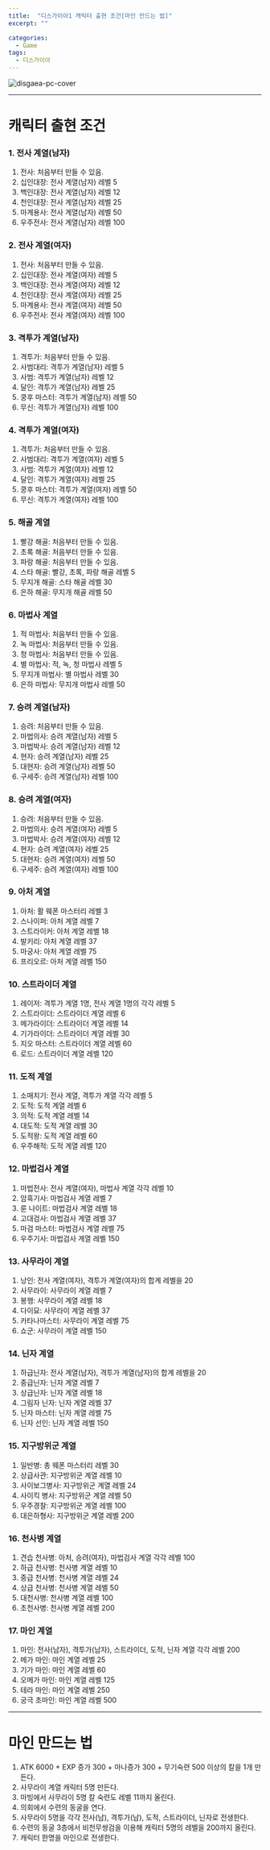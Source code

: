 ```yaml
---
title:  "디스가이아1 캐릭터 출현 조건[마인 만드는 법]"
excerpt: ""

categories:
  - Game
tags:
  - 디스가이아
---
```


![disgaea-pc-cover](/assets/images/disgaea-pc-2016-cover-rj30.jpg)

* * *
# 캐릭터 출현 조건

### 1. 전사 계열(남자)
 1) 전사: 처음부터 만들 수 있음.   
 2) 십인대장: 전사 계열(남자) 레벨 5   
 3) 백인대장: 전사 계열(남자) 레벨 12   
 4) 천인대장: 전사 계열(남자) 레벨 25   
 5) 마계용사: 전사 계열(남자) 레벨 50   
 6) 우주전사: 전사 계열(남자) 레벨 100   

### 2. 전사 계열(여자)
 1) 전사: 처음부터 만들 수 있음.   
 2) 십인대장: 전사 계열(여자) 레벨 5   
 3) 백인대장: 전사 계열(여자) 레벨 12   
 4) 천인대장: 전사 계열(여자) 레벨 25   
 5) 마계용사: 전사 계열(여자) 레벨 50   
 6) 우주전사: 전사 계열(여자) 레벨 100   

### 3. 격투가 계열(남자)
 1) 격투가: 처음부터 만들 수 있음.   
 2) 사범대리: 격투가 계열(남자) 레벨 5  
 3) 사범: 격투가 계열(남자) 레벨 12  
 4) 달인: 격투가 계열(남자) 레벨 25  
 5) 쿵후 마스터: 격투가 계열(남자) 레벨 50  
 6) 무신: 격투가 계열(남자) 레벨 100  

### 4. 격투가 계열(여자)
 1) 격투가: 처음부터 만들 수 있음.   
 2) 사범대리: 격투가 계열(여자) 레벨 5  
 3) 사범: 격투가 계열(여자) 레벨 12  
 4) 달인: 격투가 계열(여자) 레벨 25  
 5) 쿵후 마스터: 격투가 계열(여자) 레벨 50  
 6) 무신: 격투가 계열(여자) 레벨 100  

### 5. 해골 계열
 1) 빨강 해골: 처음부터 만들 수 있음.   
 2) 초록 해골: 처음부터 만들 수 있음.   
 3) 파랑 해골: 처음부터 만들 수 있음.   
 4) 스타 해골: 빨강, 초록, 파랑 해골 레벨 5  
 5) 무지개 해골: 스타 해골 레벨 30   
 6) 은하 해골: 무지개 해골 레벨 50   

### 6. 마법사 계열
 1) 적 마법사: 처음부터 만들 수 있음.   
 2) 녹 마법사: 처음부터 만들 수 있음.   
 3) 청 마법사: 처음부터 만들 수 있음.   
 4) 별 마법사: 적, 녹, 청 마법사 레벨 5   
 5) 무지개 마법사: 별 마법사 레벨 30   
 6) 은하 마법사: 무지개 마법사 레벨 50

### 7. 승려 계열(남자)
 1) 승려: 처음부터 만들 수 있음.   
 2) 마법의사: 승려 계열(남자) 레벨 5   
 3) 마법박사: 승려 계열(남자) 레벨 12    
 4) 현자: 승려 계열(남자) 레벨 25   
 5) 대현자: 승려 계열(남자) 레벨 50   
 6) 구세주: 승려 계열(남자) 레벨 100   

### 8. 승려 계열(여자)
 1) 승려: 처음부터 만들 수 있음.   
 2) 마법의사: 승려 계열(여자) 레벨 5   
 3) 마법박사: 승려 계열(여자) 레벨 12    
 4) 현자: 승려 계열(여자) 레벨 25   
 5) 대현자: 승려 계열(여자) 레벨 50   
 6) 구세주: 승려 계열(여자) 레벨 100  

### 9. 아처 계열
 1) 아처: 활 웨폰 마스터리 레벨 3   
 2) 스나이퍼: 아처 계열 레벨 7   
 3) 스트라이커: 아처 계열 레벨 18   
 4) 발키리: 아처 계열 레벨 37   
 5) 마궁사: 아처 계열 레벨 75   
 6) 프리오르: 아처 계열 레벨 150   

### 10. 스트라이더 계열
 1) 레이저: 격투가 계열 1명, 전사 계열 1명의 각각 레벨 5   
 2) 스트라이더: 스트라이더 계열 레벨 6   
 3) 메가라이더: 스트라이더 계열 레벨 14   
 4) 기가라이더: 스트라이더 계열 레벨 30   
 5) 지오 마스터: 스트라이더 계열 레벨 60   
 6) 로드: 스트라이더 계열 레벨 120   

### 11. 도적 계열
 1) 소매치기: 전사 계열, 격투가 계열 각각 레벨 5  
 2) 도적: 도적 계열 레벨 6   
 3) 의적: 도적 계열 레벨 14   
 4) 대도적: 도적 계열 레벨 30   
 5) 도적왕: 도적 계열 레벨 60   
 6) 우주해적: 도적 계열 레벨 120  

### 12. 마법검사 계열
 1) 마법전사: 전사 계열(여자), 마법사 계열 각각 레벨 10  
 2) 암흑기사: 마법검사 계열 레벨 7   
 3) 룬 나이트: 마법검사 계열 레벨 18   
 4) 고대검사: 마법검사 계열 레벨 37   
 5) 마검 마스터: 마법검사 계열 레벨 75   
 6) 우주기사: 마법검사 계열 레벨 150  

### 13. 사무라이 계열
 1) 낭인: 전사 계열(여자), 격투가 계열(여자)의 합계 레벨을 20  
 2) 사무라이: 사무라이 계열 레벨 7   
 3) 봉행: 사무라이 계열 레벨 18   
 4) 다이묘: 사무라이 계열 레벨 37   
 5) 카타나마스터: 사무라이 계열 레벨 75   
 6) 쇼군: 사무라이 계열 레벨 150  

### 14. 닌자 계열
 1) 하급닌자: 전사 계열(남자), 격투가 계열(남자)의 합계 레벨을 20  
 2) 중급닌자: 닌자 계열 레벨 7   
 3) 상급닌자: 닌자 계열 레벨 18   
 4) 그림자 닌자: 닌자 계열 레벨 37   
 5) 닌자 마스터: 닌자 계열 레벨 75   
 6) 닌자 선인: 닌자 계열 레벨 150  

### 15. 지구방위군 계열
 1) 일반병: 총 웨폰 마스터리 레벨 30   
 2) 상급사관: 지구방위군 계열 레벨 10   
 3) 사이보그병사: 지구방위군 계열 레벨 24   
 4) 사이킥 병사: 지구방위군 계열 레벨 50   
 5) 우주경찰: 지구방위군 계열 레벨 100   
 6) 대은하형사: 지구방위군 계열 레벨 200  

### 16. 천사병 계열
 1) 견습 천사병: 아처, 승려(여자), 마법검사 계열 각각 레벨 100  
 2) 하급 천사병: 천사병 계열 레벨 10   
 3) 중급 천사병: 천사병 계열 레벨 24   
 4) 상급 천사병: 천사병 계열 레벨 50   
 5) 대천사병: 천사병 계열 레벨 100   
 6) 초천사병: 천사병 계열 레벨 200  

### 17. 마인 계열
 1) 마인: 전사(남자), 격투가(남자), 스트라이더, 도적, 닌자 계열 각각 레벨 200   
 2) 메가 마인: 마인 계열 레벨 25   
 3) 기가 마인: 마인 계열 레벨 60   
 4) 오메가 마인: 마인 계열 레벨 125   
 5) 테라 마인: 마인 계열 레벨 250   
 6) 궁극 초마인: 마인 계열 레벨 500  
* * *

# 마인 만드는 법
1) ATK 6000 + EXP 증가 300 + 마나증가 300 + 무기숙련 500 이상의 칼을 1개 만든다.   
2) 사무라이 계열 캐릭터 5명 만든다.   
3) 마빙에서 사무라이 5명 칼 숙련도 레벨 11까지 올린다.   
4) 의회에서 수련의 동굴을 연다.   
5) 사무라이 5명을 각각 전사(남), 격투가(남), 도적, 스트라이더, 닌자로 전생한다.   
6) 수련의 동굴 3층에서 비천무쌍검을 이용해 캐릭터 5명의 레벨을 200까지 올린다.   
7) 캐릭터 한명을 마인으로 전생한다.   
